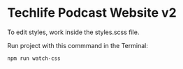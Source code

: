 # Techlife Podcast Website v2

To edit styles, work inside the styles.scss file.

Run project with this commmand in the Terminal:

`npm run watch-css`
